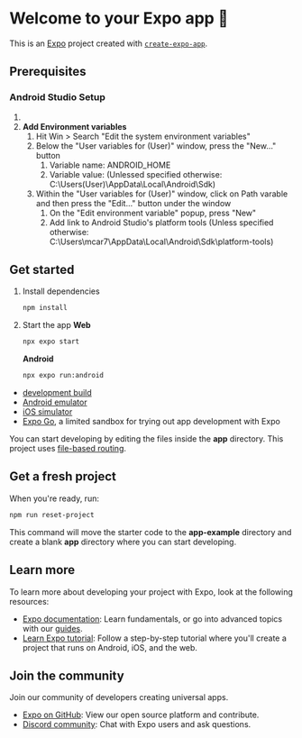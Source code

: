 # Welcome to your Expo app 👋

This is an [Expo](https://expo.dev) project created with [`create-expo-app`](https://www.npmjs.com/package/create-expo-app).
## Prerequisites

### Android Studio Setup
1. [**Install Android Studio**]:https://developer.android.com/studio
2. **Add Environment variables**
   1. Hit Win > Search "Edit the system environment variables" 
   2. Below the "User variables for (User)" window, press the "New..." button
      1. Variable name: ANDROID_HOME
      2. Variable value: (Unlessed specified otherwise: C:\Users\(User)\AppData\Local\Android\Sdk)
   3. Within the "User variables for (User)" window, click on Path varable and then press the "Edit..." button under the window
      1. On the "Edit environment variable" popup, press "New"
      2. Add link to Android Studio's platform tools (Unless specified otherwise: C:\Users\mcar7\AppData\Local\Android\Sdk\platform-tools)

## Get started

1. Install dependencies

   ```bash
   npm install
   ```

2. Start the app
   **Web**
   ```bash
   npx expo start
   ```
   
   **Android**
   ```bash
   npx expo run:android
   ```

- [development build](https://docs.expo.dev/develop/development-builds/introduction/)
- [Android emulator](https://docs.expo.dev/workflow/android-studio-emulator/)
- [iOS simulator](https://docs.expo.dev/workflow/ios-simulator/)
- [Expo Go](https://expo.dev/go), a limited sandbox for trying out app development with Expo

You can start developing by editing the files inside the **app** directory. This project uses [file-based routing](https://docs.expo.dev/router/introduction).

## Get a fresh project

When you're ready, run:

```bash
npm run reset-project
```

This command will move the starter code to the **app-example** directory and create a blank **app** directory where you can start developing.

## Learn more

To learn more about developing your project with Expo, look at the following resources:

- [Expo documentation](https://docs.expo.dev/): Learn fundamentals, or go into advanced topics with our [guides](https://docs.expo.dev/guides).
- [Learn Expo tutorial](https://docs.expo.dev/tutorial/introduction/): Follow a step-by-step tutorial where you'll create a project that runs on Android, iOS, and the web.

## Join the community

Join our community of developers creating universal apps.

- [Expo on GitHub](https://github.com/expo/expo): View our open source platform and contribute.
- [Discord community](https://chat.expo.dev): Chat with Expo users and ask questions.
